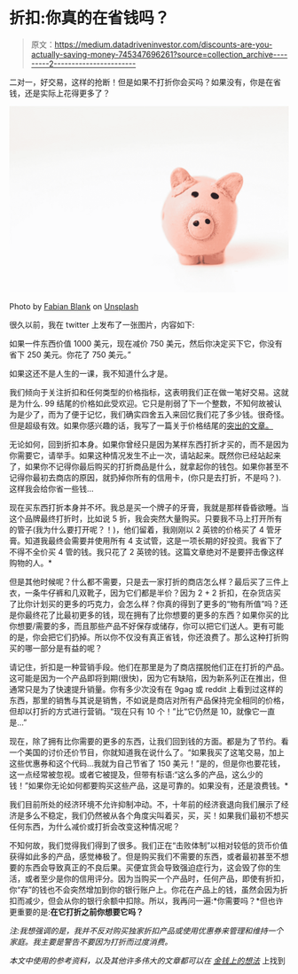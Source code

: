# 折扣:你真的在省钱吗？

> 原文：<https://medium.datadriveninvestor.com/discounts-are-you-actually-saving-money-745347696261?source=collection_archive---------2----------------------->

二对一，好交易，这样的抢断！但是如果不打折你会买吗？如果没有，你是在省钱，还是实际上花得更多了？

![](img/29af74567fe5b74ebdc3c3c5bc78e0be.png)

Photo by [Fabian Blank](https://unsplash.com/@blankerwahnsinn?utm_source=medium&utm_medium=referral) on [Unsplash](https://unsplash.com?utm_source=medium&utm_medium=referral)

很久以前，我在 twitter 上发布了一张图片，内容如下:

如果一件东西价值 1000 美元，现在减价 750 美元，然后你决定买下它，你没有省下 250 美元。你花了 750 美元。”

如果这还不是人生的一课，我不知道什么才是。

我们倾向于关注折扣和任何类型的价格指标，这表明我们正在做一笔好交易。这就是为什么. 99 结尾的价格如此受欢迎。它只是削弱了下一个整数，不知何故被认为是少了，而为了便于记忆，我们确实四舍五入来回忆我们花了多少钱。很奇怪。但是超级有效。如果你感兴趣的话，我写了一篇关于价格结尾的[突出的文章。](https://www.moneyonthemind.org/blog/prominence-of-price)

无论如何，回到折扣本身。如果你曾经只是因为某样东西打折才买的，而不是因为你需要它，请举手。如果这种情况发生不止一次，请站起来。既然你已经站起来了，如果你不记得你最后购买的打折商品是什么，就拿起你的钱包。如果你甚至不记得你最初去商店的原因，就扔掉你所有的信用卡，(你只是去打折，不是吗？).这样我会给你省一些钱…

现在买东西打折本身并不坏。我总是买一个牌子的牙膏，我就是那样昏昏欲睡。当这个品牌最终打折时，比如说 5 折，我会突然大量购买。只要我不马上打开所有的管子(我为什么要打开呢？！)，他们留着，我刚刚以 2 英镑的价格买了 4 管牙膏。知道我最终会需要并使用所有 4 支试管，这是一项长期的好投资。我省下了不得不全价买 4 管的钱。我只花了 2 英镑的钱。这篇文章绝对不是要抨击像这样购物的人。*

但是其他时候呢？什么都不需要，只是去一家打折的商店怎么样？最后买了三件上衣，一条牛仔裤和几双靴子，因为它们都是半价？因为 2 + 2 折扣，在杂货店买了比你计划买的更多的巧克力，会怎么样？你真的得到了更多的“物有所值”吗？还是你最终花了比最初更多的钱，现在拥有了比你想要的更多的东西？如果你买的比你想要/需要的多，而且那些产品不好保存或储存，你可以把它们送人。更有可能的是，你会把它们扔掉。所以你不仅没有真正省钱，你还浪费了。那么这种打折购买的哪一部分是有益的呢？

请记住，折扣是一种营销手段。他们在那里是为了商店摆脱他们正在打折的产品。这可能是因为一个产品即将到期(很快)，因为它有缺陷，因为新系列正在推出，但通常只是为了快速提升销量。你有多少次没有在 9gag 或 reddit 上看到过这样的东西，那里的销售与其说是销售，不如说是商店对所有产品保持完全相同的价格，但却以打折的方式进行营销。“现在只有 10 个！”比“它仍然是 10，就像它一直是…”

现在，除了拥有比你需要的更多的东西，让我们回到钱的方面。都是为了节约。看一个美国的讨价还价节目，你就知道我在说什么了。“如果我买了这笔交易，加上这些优惠券和这个代码…我就为自己节省了 150 美元！”是的，但是你也要花钱，这一点经常被忽视。或者它被提及，但带有标语:“这么多的产品，这么少的钱！”如果你无论如何都要购买这些产品，这是可靠的。如果没有，还是浪费钱。*

我们目前所处的经济环境不允许抑制冲动。不，十年前的经济衰退向我们展示了经济是多么不稳定，我们仍然被从各个角度尖叫着买，买，买！如果我们最初不想买任何东西，为什么减价或打折会改变这种情况呢？

不知何故，我们觉得我们得到了很多。我们正在“击败体制”以相对较低的货币价值获得如此多的产品，感觉棒极了。但是购买我们不需要的东西，或者最初甚至不想要的东西会导致真正的不良后果。买便宜货会导致强迫症行为，这会毁了你的生活，或者至少是你的信用评分。因为当购买一个产品时，任何产品，即使有折扣，你“存”的钱也不会突然增加到你的银行账户上。你花在产品上的钱，虽然会因为折扣而减少，但会从你的银行余额中扣除。所以，我再问一遍:*你需要吗？*但也许更重要的是:**在它打折之前你想要它吗？**

*注:我想强调的是，我并不反对购买独家折扣产品或使用优惠券来管理和维持一个家庭。我主要是警告不要因为打折而过度消费。*

*本文中使用的参考资料，以及其他许多伟大的文章都可以在* [*金钱上的想法*](https://www.moneyonthemind.org/blog) 上找到
